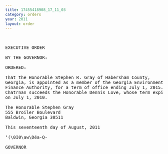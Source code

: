 ```yaml
---
title: 17455418908_17_11_03
category: orders
year: 2011
layout: order
---
```


<pre> 

EXECUTIVE ORDER

BY THE GOVERNOR:

ORDERED:

That the Honorable Stephen R. Gray of Habersham County,
Georgia, is appointed as a member of the Georgia Environmental
Finance Authority, for a term of office ending July 1, 2015.
Chatrnan succeeds the Honorable Dennis Love, whose term expired
on July 1, 2010.

The Honorable Stephen Gray
555 Broiler Boulevard
Baldwin, Georgia 30511

This seventeenth day of August, 2011

‘(\0I0\aw\Déa-Q-

GOVERNOR

</pre>
